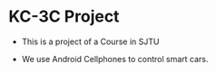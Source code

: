 KC-3C Project
===========

- This is a project of a Course in SJTU

- We use Android Cellphones to control smart cars.


